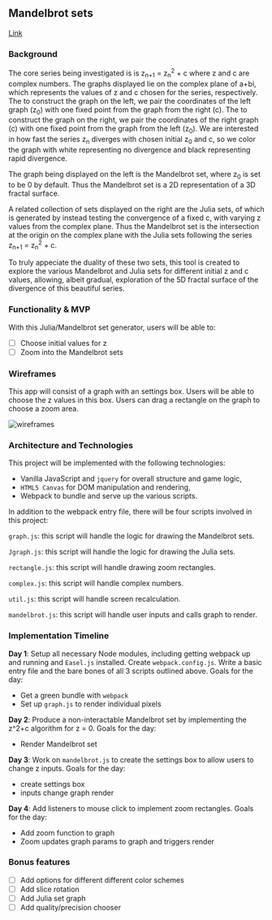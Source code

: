 ## Mandelbrot sets

[Link][link]

[link]: https://pv97.github.io/Mandelbrot/

### Background

The core series being investigated is is z<sub>n+1</sub> = z<sub>n</sub><sup>2</sup> + c where z and c are complex numbers.
The graphs displayed lie on the complex plane of a+bi, which represents the values of z and c chosen for the series, respectively.
The to construct the graph on the left, we pair the coordinates of the left graph (z<sub>0</sub>) with one fixed point from the graph from the right (c).
The to construct the graph on the right, we pair the coordinates of the right graph (c) with one fixed point from the graph from the left (z<sub>0</sub>).
We are interested in how fast the series z<sub>n</sub> diverges with chosen initial z<sub>0</sub> and c, so we color the
graph with white representing no divergence and black representing rapid divergence.

The graph being displayed on the left is the Mandelbrot set, where z<sub>0</sub> is set to be 0 by default. Thus the Mandelbrot set is a 2D
representation of a 3D fractal surface.

A related collection of sets displayed on the right are the Julia sets, of which is generated by instead testing the convergence of a fixed c, with
varying z values from the complex plane. Thus the Mandelbrot set is the intersection at the origin on the complex plane with
the Julia sets following the series <br/> z<sub>n+1</sub> = z<sub>n</sub><sup>2</sup> + c.

To truly appeciate the duality of these two sets, this tool is created to explore the various Mandelbrot and Julia sets for different
initial z and c values, allowing, albeit gradual, exploration of the 5D fractal surface of the divergence of this beautiful series.
### Functionality & MVP  

With this Julia/Mandelbrot set generator, users will be able to:

- [ ] Choose initial values for z
- [ ] Zoom into the Mandelbrot sets

### Wireframes

This app will consist of a graph with an settings box. Users will be able to choose the z values in this box. Users can drag a rectangle on the graph to choose a zoom area.

![wireframes](wireframe.png)

### Architecture and Technologies

This project will be implemented with the following technologies:

- Vanilla JavaScript and `jquery` for overall structure and game logic,
- `HTML5 Canvas` for DOM manipulation and rendering,
- Webpack to bundle and serve up the various scripts.

In addition to the webpack entry file, there will be four scripts involved in this project:

`graph.js`: this script will handle the logic for drawing the Mandelbrot sets.

`Jgraph.js`: this script will handle the logic for drawing the Julia sets.

`rectangle.js`: this script will handle drawing zoom rectangles.

`complex.js`: this script will handle complex numbers.

`util.js`: this script will handle screen recalculation.

`mandelbrot.js`: this script will handle user inputs and calls graph to render.

### Implementation Timeline

**Day 1**: Setup all necessary Node modules, including getting webpack up and running and `Easel.js` installed.  Create `webpack.config.js`.  Write a basic entry file and the bare bones of all 3 scripts outlined above. Goals for the day:

- Get a green bundle with `webpack`
- Set up `graph.js` to render individual pixels

**Day 2**: Produce a non-interactable Mandelbrot set by implementing the z^2+c algorithm for z = 0.  Goals for the day:

- Render Mandelbrot set

**Day 3**: Work on `mandelbrot.js` to create the settings box to allow users to change z inputs.  Goals for the day:

- create settings box
- inputs change graph render

**Day 4**: Add listeners to mouse click to implement zoom rectangles.  Goals for the day:

- Add zoom function to graph
- Zoom updates graph params to graph and triggers render


### Bonus features

- [ ] Add options for different different color schemes
- [ ] Add slice rotation
- [ ] Add Julia set graph
- [ ] Add quality/precision chooser
